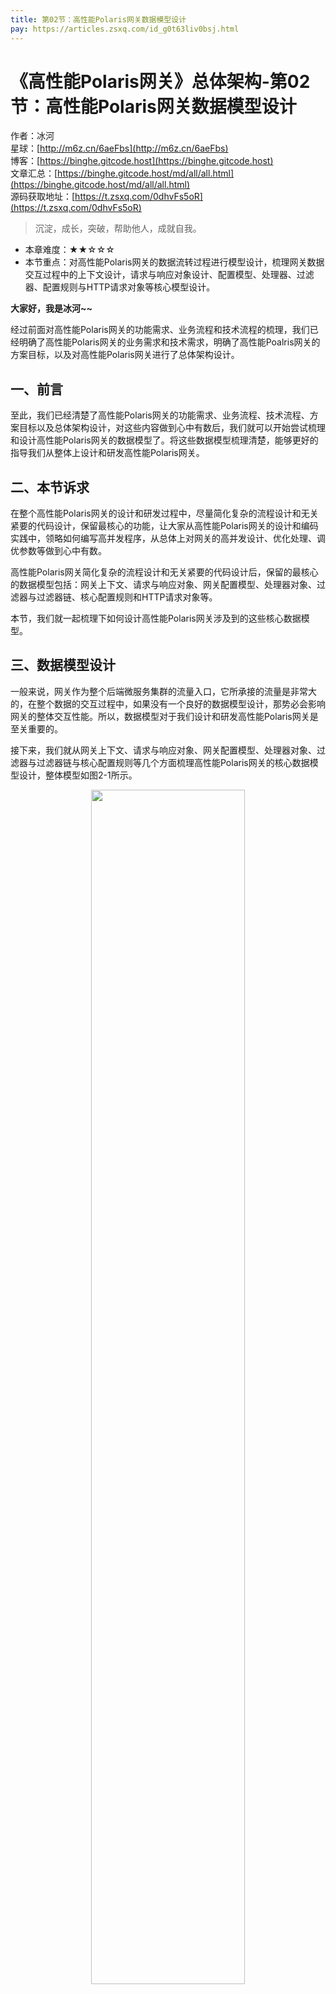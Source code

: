 ```yaml
---
title: 第02节：高性能Polaris网关数据模型设计
pay: https://articles.zsxq.com/id_g0t63liv0bsj.html
---
```


# 《高性能Polaris网关》总体架构-第02节：高性能Polaris网关数据模型设计

作者：冰河
<br/>星球：[http://m6z.cn/6aeFbs](http://m6z.cn/6aeFbs)
<br/>博客：[https://binghe.gitcode.host](https://binghe.gitcode.host)
<br/>文章汇总：[https://binghe.gitcode.host/md/all/all.html](https://binghe.gitcode.host/md/all/all.html)
<br/>源码获取地址：[https://t.zsxq.com/0dhvFs5oR](https://t.zsxq.com/0dhvFs5oR)

> 沉淀，成长，突破，帮助他人，成就自我。

* 本章难度：★★☆☆☆
* 本节重点：对高性能Polaris网关的数据流转过程进行模型设计，梳理网关数据交互过程中的上下文设计，请求与响应对象设计、配置模型、处理器、过滤器、配置规则与HTTP请求对象等核心模型设计。

**大家好，我是冰河~~**

经过前面对高性能Polaris网关的功能需求、业务流程和技术流程的梳理，我们已经明确了高性能Polaris网关的业务需求和技术需求，明确了高性能Poalris网关的方案目标，以及对高性能Polaris网关进行了总体架构设计。

## 一、前言

至此，我们已经清楚了高性能Polaris网关的功能需求、业务流程、技术流程、方案目标以及总体架构设计，对这些内容做到心中有数后，我们就可以开始尝试梳理和设计高性能Polaris网关的数据模型了。将这些数据模型梳理清楚，能够更好的指导我们从整体上设计和研发高性能Polaris网关。

## 二、本节诉求

在整个高性能Polaris网关的设计和研发过程中，尽量简化复杂的流程设计和无关紧要的代码设计，保留最核心的功能，让大家从高性能Polaris网关的设计和编码实践中，领略如何编写高并发程序，从总体上对网关的高并发设计、优化处理、调优参数等做到心中有数。

高性能Polaris网关简化复杂的流程设计和无关紧要的代码设计后，保留的最核心的数据模型包括：网关上下文、请求与响应对象、网关配置模型、处理器对象、过滤器与过滤器链、核心配置规则和HTTP请求对象等。

本节，我们就一起梳理下如何设计高性能Polaris网关涉及到的这些核心数据模型。

## 三、数据模型设计

一般来说，网关作为整个后端微服务集群的流量入口，它所承接的流量是非常大的，在整个数据的交互过程中，如果没有一个良好的数据模型设计，那势必会影响网关的整体交互性能。所以，数据模型对于我们设计和研发高性能Polaris网关是至关重要的。

接下来，我们就从网关上下文、请求与响应对象、网关配置模型、处理器对象、过滤器与过滤器链与核心配置规则等几个方面梳理高性能Polaris网关的核心数据模型设计，整体模型如图2-1所示。

<div align="center">
    <img src="https://binghe.gitcode.host/images/project/gateway/2024-08-03-001.png?raw=true" width="70%">
    <br/>
</div>

可以看到，我们在保留了网关的最核心功能的前提下，对网关的上下文对象、请求与响应对象、网关配置模型、处理器对象、过滤器与过滤器链和核心配置规则中定义了必要的字段和方法。这些字段和方法是实现网关核心数据模型的基本字段和方法，在后续的具体实现中，我们会视具体情况对这些字段和方法进行扩充。

## 查看完整文章

加入[冰河技术](https://public.zsxq.com/groups/48848484411888.html)知识星球，解锁完整技术文章、小册、视频与完整代码